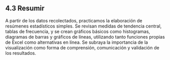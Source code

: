 ## 4.3 Resumir

A partir de los datos recolectados, practicamos la elaboración de resúmenes estadísticos simples. Se revisan medidas de tendencia central, tablas de frecuencia, y se crean gráficos básicos como histogramas, diagramas de barras y gráficos de líneas, utilizando tanto funciones propias de Excel como alternativas en línea. Se subraya la importancia de la visualización como forma de comprensión, comunicación y validación de los resultados.

